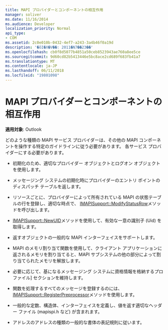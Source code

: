 ```yaml
---
title: MAPI プロバイダーとコンポーネントの相互作用
manager: soliver
ms.date: 11/16/2014
ms.audience: Developer
localization_priority: Normal
api_type:
- COM
ms.assetid: 2c0e010b-0432-4ef7-a243-3a4b46f0a19d
description: '�ŏI�X�V��: 2011�N7��23��'
ms.openlocfilehash: cb0f8d5077b4851a50ceb8523943ae760a8ee5ce
ms.sourcegitcommit: 9d60cd82b5413446e5bc8ace2cd689f683fb41a7
ms.translationtype: MT
ms.contentlocale: ja-JP
ms.lasthandoff: 06/11/2018
ms.locfileid: "19801098"
---
```

# <a name="interaction-of-mapi-providers-and-components"></a>MAPI プロバイダーとコンポーネントの相互作用

  
  
**適用対象**: Outlook 
  
どのような種類の MAPI サービス プロバイダーは、その他の MAPI コンポーネントを操作する特定のガイドラインに従う必要があります。 各サービス プロバイダーにする必要があります。
  
- 初期化のため、適切なプロバイダー オブジェクトとログオン オブジェクトを使用します。
    
- メッセージング システムの初期化時にプロバイダーのエントリ ポイントのディスパッチ テーブルを返します。
    
- リソースごとに、プロバイダーによって所有されている MAPI の状態テーブルの行を登録し、適切な時点で、 [IMAPISupport::ModifyStatusRow](imapisupport-modifystatusrow.md)メソッドを呼び出します。 
    
- [IMAPISupport::NewUID](imapisupport-newuid.md)メソッドを使用して、有効な一意の識別子 (Uid) を取得します。 
    
- 返すオブジェクトの一般的な MAPI インターフェイスをサポートします。
    
- MAPI のメモリ割り当て関数を使用して、クライアント アプリケーションに返されるメモリを割り当てると、MAPI サブシステムの他の部分によって割り当てられたメモリを解放します。
    
- 必要に応じて、基になるメッセージング システムに資格情報を格納するプロファイル] セクションを維持します。
    
- 関数を処理するすべてのメッセージを登録するのには、 [IMAPISupport::RegisterPreprocessor](imapisupport-registerpreprocessor.md)メソッドを使用します。 
    
- 一般的な定数、構造体、インターフェイスを定義し、値を返す適切なヘッダー ファイル (mapispi.h など) が含まれます。
    
- アドレスのアドレスの種類の一般的な書体の表記規則に従います。
    

